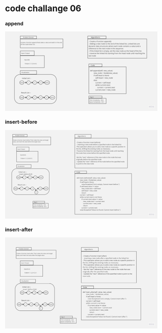 # code challange 06

### append 
![append function](./assets/append%20function.jpg)

### insert-before
![insert-before-function](./assets/insert%20before%20fun.jpg)

### insert-after
![insert-after-function](./assets/insert%20after%20fun.jpg)